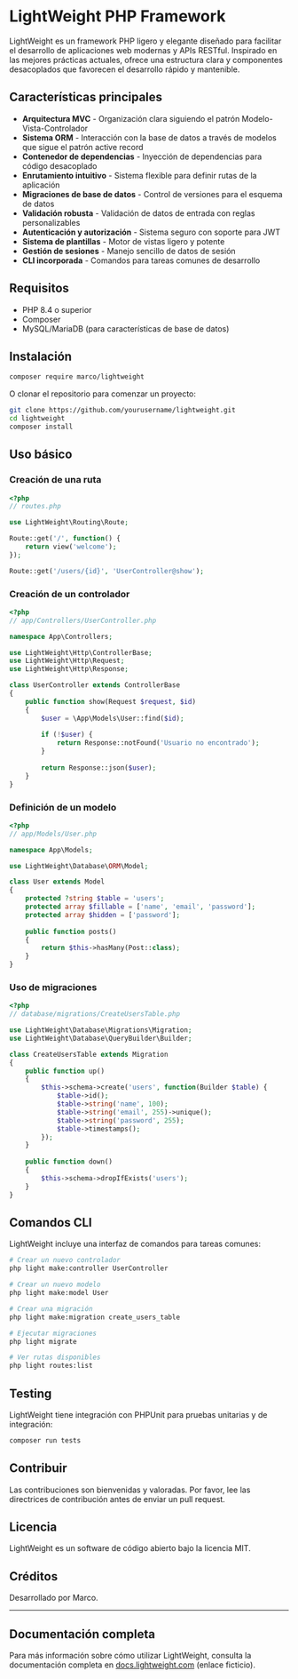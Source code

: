 # LightWeight PHP Framework

LightWeight es un framework PHP ligero y elegante diseñado para facilitar el desarrollo de aplicaciones web modernas y APIs RESTful. Inspirado en las mejores prácticas actuales, ofrece una estructura clara y componentes desacoplados que favorecen el desarrollo rápido y mantenible.

## Características principales

- **Arquitectura MVC** - Organización clara siguiendo el patrón Modelo-Vista-Controlador
- **Sistema ORM** - Interacción con la base de datos a través de modelos que sigue el patrón active record
- **Contenedor de dependencias** - Inyección de dependencias para código desacoplado
- **Enrutamiento intuitivo** - Sistema flexible para definir rutas de la aplicación
- **Migraciones de base de datos** - Control de versiones para el esquema de datos
- **Validación robusta** - Validación de datos de entrada con reglas personalizables
- **Autenticación y autorización** - Sistema seguro con soporte para JWT
- **Sistema de plantillas** - Motor de vistas ligero y potente
- **Gestión de sesiones** - Manejo sencillo de datos de sesión
- **CLI incorporada** - Comandos para tareas comunes de desarrollo

## Requisitos

- PHP 8.4 o superior
- Composer
- MySQL/MariaDB (para características de base de datos)

## Instalación

```bash
composer require marco/lightweight
```

O clonar el repositorio para comenzar un proyecto:

```bash
git clone https://github.com/yourusername/lightweight.git
cd lightweight
composer install
```

## Uso básico

### Creación de una ruta

```php
<?php
// routes.php

use LightWeight\Routing\Route;

Route::get('/', function() {
    return view('welcome');
});

Route::get('/users/{id}', 'UserController@show');
```

### Creación de un controlador

```php
<?php
// app/Controllers/UserController.php

namespace App\Controllers;

use LightWeight\Http\ControllerBase;
use LightWeight\Http\Request;
use LightWeight\Http\Response;

class UserController extends ControllerBase
{
    public function show(Request $request, $id)
    {
        $user = \App\Models\User::find($id);
        
        if (!$user) {
            return Response::notFound('Usuario no encontrado');
        }
        
        return Response::json($user);
    }
}
```

### Definición de un modelo

```php
<?php
// app/Models/User.php

namespace App\Models;

use LightWeight\Database\ORM\Model;

class User extends Model
{
    protected ?string $table = 'users';
    protected array $fillable = ['name', 'email', 'password'];
    protected array $hidden = ['password'];
    
    public function posts()
    {
        return $this->hasMany(Post::class);
    }
}
```

### Uso de migraciones

```php
<?php
// database/migrations/CreateUsersTable.php

use LightWeight\Database\Migrations\Migration;
use LightWeight\Database\QueryBuilder\Builder;

class CreateUsersTable extends Migration
{
    public function up()
    {
        $this->schema->create('users', function(Builder $table) {
            $table->id();
            $table->string('name', 100);
            $table->string('email', 255)->unique();
            $table->string('password', 255);
            $table->timestamps();
        });
    }
    
    public function down()
    {
        $this->schema->dropIfExists('users');
    }
}
```

## Comandos CLI

LightWeight incluye una interfaz de comandos para tareas comunes:

```bash
# Crear un nuevo controlador
php light make:controller UserController

# Crear un nuevo modelo
php light make:model User

# Crear una migración
php light make:migration create_users_table

# Ejecutar migraciones
php light migrate

# Ver rutas disponibles
php light routes:list
```

## Testing

LightWeight tiene integración con PHPUnit para pruebas unitarias y de integración:

```bash
composer run tests
```

## Contribuir

Las contribuciones son bienvenidas y valoradas. Por favor, lee las directrices de contribución antes de enviar un pull request.

## Licencia

LightWeight es un software de código abierto bajo la licencia MIT.

## Créditos

Desarrollado por Marco.

---

## Documentación completa

Para más información sobre cómo utilizar LightWeight, consulta la documentación completa en [docs.lightweight.com](https://docs.lightweight.com) (enlace ficticio).

